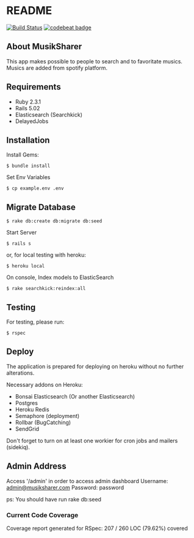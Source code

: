 # README

[![Build Status](https://semaphoreci.com/api/v1/hamdan/musiksharer/branches/master/shields_badge.svg)](https://semaphoreci.com/hamdan/musiksharer) [![codebeat badge](https://codebeat.co/badges/d454bc9b-bbe8-4b06-99f9-d768419e0910)](https://codebeat.co/projects/github-com-hamdan85-musiksharer-master)

## About MusikSharer

This app makes possible to people to search and to favoritate musics.
Musics are added from spotify platform.

## Requirements

* Ruby 2.3.1
* Rails 5.02
* Elasticsearch (Searchkick)
* DelayedJobs

## Installation

Install Gems:
```
$ bundle install
```
Set Env Variables
```
$ cp example.env .env
```

## Migrate Database
```
$ rake db:create db:migrate db:seed
```

Start Server
```
$ rails s
```
or, for local testing with heroku:
```
$ heroku local
```

On console, Index models to ElasticSearch
```
$ rake searchkick:reindex:all
```

## Testing
For testing, please run:
```
$ rspec
```

## Deploy

The application is prepared for deploying on heroku without no further alterations.

Necessary addons on Heroku:

* Bonsai Elasticsearch (Or another Elasticsearch)
* Postgres
* Heroku Redis
* Semaphore (deployment)
* Rollbar (BugCatching)
* SendGrid

Don't forget to turn on at least one workier for cron jobs and mailers (sidekiq).

## Admin Address
Access '/admin' in order to access admin dashboard
Username: admin@musiksharer.com
Password: password

ps: You should have run rake db:seed

### Current Code Coverage
Coverage report generated for RSpec:
207 / 260 LOC (79.62%) covered


